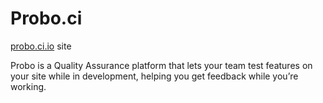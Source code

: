 # Probo.ci

[probo.ci.io](http://probo.ci) site

Probo is a Quality Assurance platform that lets your team test features on your site while in development, helping you get feedback while you’re working.